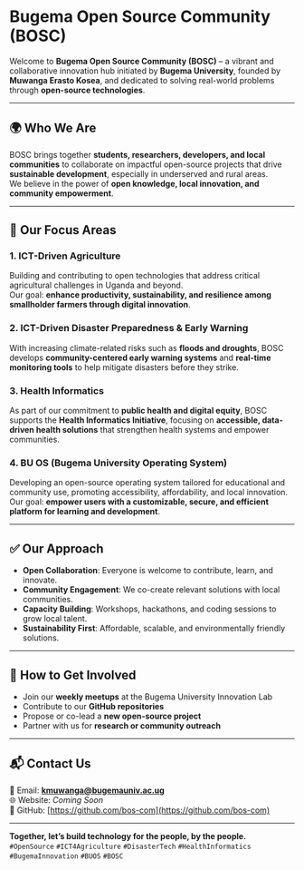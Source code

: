 # Bugema Open Source Community (BOSC)

Welcome to **Bugema Open Source Community (BOSC)** – a vibrant and collaborative innovation hub initiated by **Bugema University**, founded by **Muwanga Erasto Kosea**, and dedicated to solving real-world problems through **open-source technologies**.

---

## 🌍 Who We Are
BOSC brings together **students, researchers, developers, and local communities** to collaborate on impactful open-source projects that drive **sustainable development**, especially in underserved and rural areas.  
We believe in the power of **open knowledge, local innovation, and community empowerment**.

---

## 🎯 Our Focus Areas
### 1. ICT-Driven Agriculture
Building and contributing to open technologies that address critical agricultural challenges in Uganda and beyond.  
Our goal: **enhance productivity, sustainability, and resilience among smallholder farmers through digital innovation**.

### 2. ICT-Driven Disaster Preparedness & Early Warning
With increasing climate-related risks such as **floods and droughts**, BOSC develops **community-centered early warning systems** and **real-time monitoring tools** to help mitigate disasters before they strike.

### 3. Health Informatics
As part of our commitment to **public health and digital equity**, BOSC supports the **Health Informatics Initiative**, focusing on **accessible, data-driven health solutions** that strengthen health systems and empower communities.

### 4. BU OS (Bugema University Operating System)
Developing an open-source operating system tailored for educational and community use, promoting accessibility, affordability, and local innovation.  
Our goal: **empower users with a customizable, secure, and efficient platform for learning and development**.

---

## ✅ Our Approach
- **Open Collaboration**: Everyone is welcome to contribute, learn, and innovate.  
- **Community Engagement**: We co-create relevant solutions with local communities.  
- **Capacity Building**: Workshops, hackathons, and coding sessions to grow local talent.  
- **Sustainability First**: Affordable, scalable, and environmentally friendly solutions.  

---

## 🤝 How to Get Involved
- Join our **weekly meetups** at the Bugema University Innovation Lab  
- Contribute to our **GitHub repositories**  
- Propose or co-lead a **new open-source project**  
- Partner with us for **research or community outreach**  

---

## 📬 Contact Us
📧 Email: **kmuwanga@bugemauniv.ac.ug**  
🌐 Website: *Coming Soon*  
🐙 GitHub: [https://github.com/bos-com](https://github.com/bos-com)

---

**Together, let’s build technology for the people, by the people.**  
`#OpenSource` `#ICT4Agriculture` `#DisasterTech` `#HealthInformatics` `#BugemaInnovation` `#BUOS` `#BOSC`
